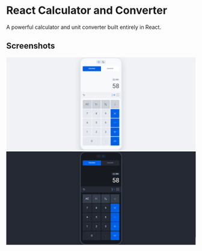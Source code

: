 # React Calculator and Converter

A powerful calculator and unit converter built entirely in React.

## Screenshots

![](https://github.com/normainobary2021/react-calc/blob/main/public/Vite-React-1.png)
![](https://github.com/normainobary2021/react-calc/blob/main/public/Vite-React.png)
